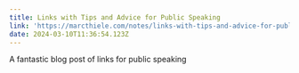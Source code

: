 ```yaml
---
title: Links with Tips and Advice for Public Speaking
link: 'https://marcthiele.com/notes/links-with-tips-and-advice-for-public-speaking'
date: 2024-03-10T11:36:54.123Z
---
```


A fantastic blog post of links for public speaking 
